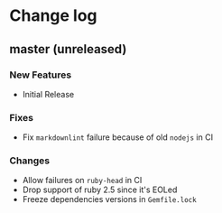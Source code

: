 # Change log

## master (unreleased)

### New Features

* Initial Release

### Fixes

* Fix `markdownlint` failure because of old `nodejs` in CI

### Changes

* Allow failures on `ruby-head` in CI
* Drop support of ruby 2.5 since it's EOLed
* Freeze dependencies versions in `Gemfile.lock`
